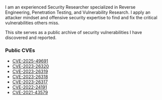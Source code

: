 I am an experienced Security Researcher specialized in Reverse Engineering, Penetration Testing, and Vulnerability Research. I apply an attacker mindset and offensive security expertise to find and fix the critical vulnerabilities others miss.

This site serves as a public archive of security vulnerabilities I have discovered and reported.

### Public CVEs

* [CVE-2025-49691](https://www.cve.org/CVERecord?id=CVE-2025-49691)
* [CVE-2023-26320](https://nvd.nist.gov/vuln/detail/CVE-2023-26320)
* [CVE-2023-26319](https://nvd.nist.gov/vuln/detail/CVE-2023-26319)
* [CVE-2023-26318](https://nvd.nist.gov/vuln/detail/CVE-2023-26318)
* [CVE-2023-26317](https://nvd.nist.gov/vuln/detail/CVE-2023-26317)
* [CVE-2022-24191](https://nvd.nist.gov/vuln/detail/CVE-2022-24191)
* [CVE-2021-43579](https://nvd.nist.gov/vuln/detail/CVE-2021-43579)